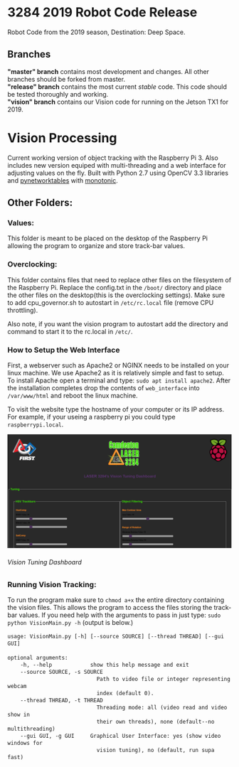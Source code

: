 # 3284 2019 Robot Code Release
Robot Code from the 2019 season, Destination: Deep Space.
## Branches
**"master" branch** contains most development and changes. All other branches should be forked from master.
<br>
**"release" branch** contains the most current _stable_ code. This code should be tested thoroughly and working.
<br>
**"vision" branch** contains our Vision code for running on the Jetson TX1 for 2019.
<br>
# Vision Processing
Current working version of object tracking with the Raspberry Pi 3. Also includes new version equiped
with multi-threading and a web interface for adjusting values on the fly. Built with Python 2.7 using OpenCV 3.3 libraries and [pynetworktables](https://github.com/robotpy/pynetworktables) with [monotonic](https://pypi.org/project/monotonic/#files).
## Other Folders:
###  Values:
  This folder is meant to be placed on the desktop of the Raspberry Pi allowing the program
  to organize and store track-bar values.
###  Overclocking:
  This folder contains files that need to replace other files on the filesystem of the Raspberry Pi.
  Replace the config.txt in the `/boot/` directory and place the other files on the desktop(this is the overclocking settings).
  Make sure to add cpu_governor.sh to autostart in `/etc/rc.local` file (remove CPU throttling).
    
Also note, if you want the vision program to autostart add the directory and command to start it to the rc.local in `/etc/`.

###  How to Setup the Web Interface
  First, a webserver such as Apache2 or NGINX needs to be installed on your linux machine. We use Apache2 as it is relatively simple
  and fast to setup. To install Apache open a terminal and type: `sudo apt install apache2`. After the installation completes drop
  the contents of `web_interface` into `/var/www/html` and reboot the linux machine. 
  
  To visit the website type the hostname of your computer or its IP address. For example, if your useing a raspberry pi you
  could type `raspberrypi.local`.
  
  ![alt text](https://github.com/LASER3284/2019-Robot-Code/blob/vision/web_interface/Capture.PNG)
  ###### Vision Tuning Dashboard

### Running Vision Tracking:
  To run the program make sure to `chmod a+x` the entire directory containing the vision files. This allows the program to access 
  the files storing the track-bar values. If you need help with the arguments to pass in just type: `sudo python VisionMain.py -h` (output is below.)
    
```console
usage: VisionMain.py [-h] [--source SOURCE] [--thread THREAD] [--gui GUI]

optional arguments:
    -h, --help            show this help message and exit
    --source SOURCE, -s SOURCE
                            Path to video file or integer representing webcam
                            index (default 0).
    --thread THREAD, -t THREAD
                            Threading mode: all (video read and video show in
                            their own threads), none (default--no multithreading)
    --gui GUI, -g GUI     Graphical User Interface: yes (show video windows for 
                            vision tuning), no (default, run supa fast)
```
